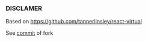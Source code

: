 ### DISCLAMER

Based on https://github.com/tannerlinsley/react-virtual

See [commit](https://github.com/tannerlinsley/react-virtual/tree/5508e19db343bcf02193a8c977f75f56e3d282cc) of fork
